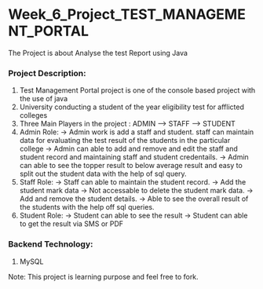 # Week_6_Project_TEST_MANAGEMENT_PORTAL
The Project is about Analyse the test Report using Java

### Project Description:
  1. Test Management Portal project is one of the console based project with the use of java
  2. University conducting a student of the year eligibility test for afflicted colleges
  3. Three Main Players in the project : ADMIN --> STAFF --> STUDENT
  4. Admin Role: 
        -> Admin work is add a staff and student. staff can maintain data for evaluating the test result of the students in the particular college
        -> Admin can able to add and remove and edit the staff and student record and maintaining staff and student credentails.
        -> Admin can able to see the topper result to below average result and easy to split out the student data with the help of sql query.
  5. Staff Role:
        -> Staff can able to maintain the student record.
        -> Add the student mark data
        -> Not accessable to delete the student mark data.
        -> Add and remove the student details.
        -> Able to see the overall result of the students with the help off sql queries.
  6. Student Role:
        -> Student can able to see the result
        -> Student can able to get the result via SMS or PDF
        
 ### Backend Technology:
  1. MySQL

Note: This project is learning purpose and feel free to fork.
